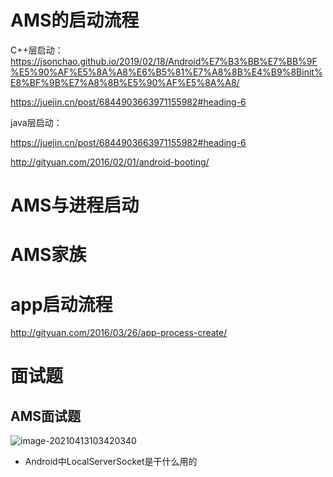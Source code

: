 # AMS的启动流程

C++层启动：
https://jsonchao.github.io/2019/02/18/Android%E7%B3%BB%E7%BB%9F%E5%90%AF%E5%8A%A8%E6%B5%81%E7%A8%8B%E4%B9%8Binit%E8%BF%9B%E7%A8%8B%E5%90%AF%E5%8A%A8/



https://juejin.cn/post/6844903663971155982#heading-6


java层启动：

https://juejin.cn/post/6844903663971155982#heading-6

http://gityuan.com/2016/02/01/android-booting/




# AMS与进程启动



# AMS家族


# app启动流程
http://gityuan.com/2016/03/26/app-process-create/




# 面试题

## AMS面试题

![image-20210413103420340](http://wupan.dns.army:5000/wupan/Typora-Picgo-Gitee/raw/branch/master/img/20210413103420.png)



- Android中LocalServerSocket是干什么用的

  